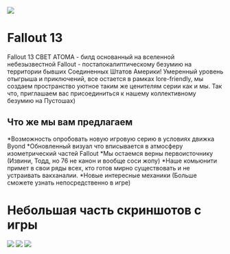 ![](httpsmedia.discordapp.netattachments791328015275130940982692808953589850t3i2WrK.pngwidth=1080&height=349)
# Fallout 13

Fallout 13 CBET ATOMA - билд основанный на вселенной небезызвестной Fallout - постапокалиптическому безумию на территории бывших Соединенных Штатов Америки! Умеренный уровень отыгрыша и приключений, все остается в рамках lore-friendly, мы создаем пространство уютное таким же ценителям серии как и мы. Так что, приглашаем вас присоединиться к нашему коллективному безумию на Пустошах)

## Что же мы вам предлагаем

*Возможность опробовать новую игровую серию в условиях движка Byond
*Обновленный визуал что вписывается в атмосферу изометрический частей Fallout
*Мы остаемся верны первоисточнику (Извини, Тодд, но 76 не канон и вообще соси жопу)
*Наше комьюнити примет в свои ряды всех, кто готов мирно существовать и не устраивать вакханалии.
*Новые интересные механики (Больше сможете узнать непосредственно в игре)


# Небольшая часть скриншотов с игры

<div id=картинки>

![](https://cdn.discordapp.com/attachments/981533533610852353/981863117829070928/unknown.png)
![](https://cdn.discordapp.com/attachments/981533533610852353/981863143791788042/unknown.png)
![](https://cdn.discordapp.com/attachments/981533533610852353/981863056265084928/unknown.png)


</div>





















